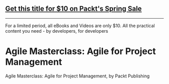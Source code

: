 ## [Get this title for $10 on Packt's Spring Sale](https://www.packt.com/V17759?utm_source=github&utm_medium=packt-github-repo&utm_campaign=spring_10_dollar_2022)
-----
For a limited period, all eBooks and Videos are only $10. All the practical content you need \- by developers, for developers

# Agile Masterclass: Agile for Project Management
Agile Masterclass: Agile for Project Management, by Packt Publishing
